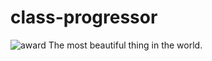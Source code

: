# class-progressor
![award](https://user-images.githubusercontent.com/25415267/34895587-be353032-f7e6-11e7-9e78-012c4e6ec01c.png)
The most beautiful thing in the world.

